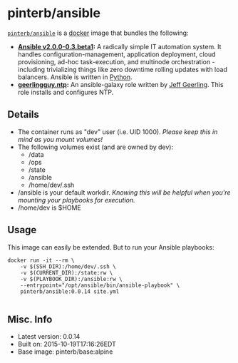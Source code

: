 # pinterb/ansible  

[`pinterb/ansible`][1] is a [docker][2] image that bundles the following:  
* **[Ansible v2.0.0-0.3.beta1][3]:** A radically simple IT automation system. It handles configuration-management, application deployment, cloud provisioning, ad-hoc task-execution, and multinode orchestration - including trivializing things like zero downtime rolling updates with load balancers. Ansible is written in [Python](https://www.python.org/).    
* **[geerlingguy.ntp][4]:** An ansible-galaxy role written by [Jeff Geerling][5].  This role installs and configures NTP.  

## Details
* The container runs as "dev" user (i.e. UID 1000). *Please keep this in mind as you mount volumes!* 
* The following volumes exist (and are owned by dev):  
  - /data
  - /ops
  - /state
  - /ansible
  - /home/dev/.ssh
* /ansible is your default workdir. *Knowing this will be helpful when you're mounting your playbooks for execution.*   
* /home/dev is $HOME  

## Usage 
This image can easily be extended.  But to run your Ansible playbooks:

````
docker run -it --rm \
	-v $(SSH_DIR):/home/dev/.ssh \
	-v $(CURRENT_DIR):/state:rw \
	-v $(PLAYBOOK_DIR):/ansible:rw \
	--entrypoint="/opt/ansible/bin/ansible-playbook" \
	pinterb/ansible:0.0.14 site.yml
		
````

## Misc. Info 
* Latest version: 0.0.14   
* Built on: 2015-10-19T17:16:26EDT   
* Base image: pinterb/base:alpine   


[1]: https://hub.docker.com/r/pinterb/ansible/   
[2]: https://docker.com 
[3]: http://www.ansible.com/home  
[4]: https://galaxy.ansible.com/list#/roles/464    
[5]: https://github.com/geerlingguy